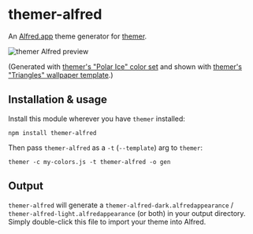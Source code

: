 # themer-alfred

An [Alfred.app](https://www.alfredapp.com/) theme generator for [themer](https://github.com/mjswensen/themer).

![themer Alfred preview](https://cdn.rawgit.com/mjswensen/themer/7de158b8/cli/packages/themer-alfred/assets/themer-alfred-preview.png)

(Generated with [themer's "Polar Ice" color set](https://github.com/mjswensen/themer/tree/master/cli/packages/themer-colors-polar-ice) and shown with [themer's "Triangles" wallpaper template](https://github.com/mjswensen/themer/tree/master/cli/packages/themer-wallpaper-triangles).)

## Installation & usage

Install this module wherever you have `themer` installed:

    npm install themer-alfred

Then pass `themer-alfred` as a `-t` (`--template`) arg to `themer`:

    themer -c my-colors.js -t themer-alfred -o gen

## Output

`themer-alfred` will generate a `themer-alfred-dark.alfredappearance` / `themer-alfred-light.alfredappearance` (or both) in your output directory. Simply double-click this file to import your theme into Alfred.
